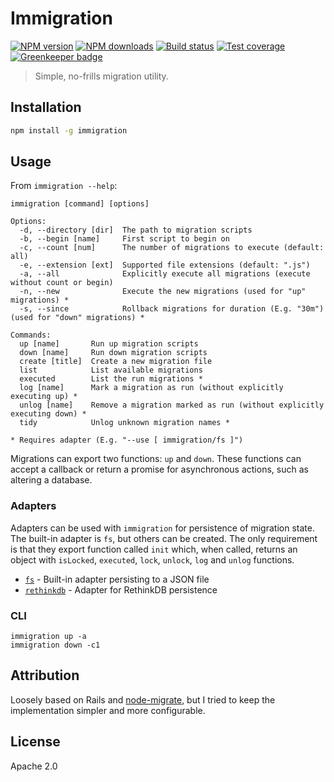 # Immigration

[![NPM version][npm-image]][npm-url]
[![NPM downloads][downloads-image]][downloads-url]
[![Build status][travis-image]][travis-url]
[![Test coverage][coveralls-image]][coveralls-url]
[![Greenkeeper badge](https://badges.greenkeeper.io/blakeembrey/node-immigration.svg)](https://greenkeeper.io/)

> Simple, no-frills migration utility.

## Installation

```sh
npm install -g immigration
```

## Usage

From `immigration --help`:

```
immigration [command] [options]

Options:
  -d, --directory [dir]  The path to migration scripts
  -b, --begin [name]     First script to begin on
  -c, --count [num]      The number of migrations to execute (default: all)
  -e, --extension [ext]  Supported file extensions (default: ".js")
  -a, --all              Explicitly execute all migrations (execute without count or begin)
  -n, --new              Execute the new migrations (used for "up" migrations) *
  -s, --since            Rollback migrations for duration (E.g. "30m") (used for "down" migrations) *

Commands:
  up [name]       Run up migration scripts
  down [name]     Run down migration scripts
  create [title]  Create a new migration file
  list            List available migrations
  executed        List the run migrations *
  log [name]      Mark a migration as run (without explicitly executing up) *
  unlog [name]    Remove a migration marked as run (without explicitly executing down) *
  tidy            Unlog unknown migration names *

* Requires adapter (E.g. "--use [ immigration/fs ]")
```

Migrations can export two functions: `up` and `down`. These functions can accept a callback or return a promise for asynchronous actions, such as altering a database.

### Adapters

Adapters can be used with `immigration` for persistence of migration state. The built-in adapter is `fs`, but others can be created. The only requirement is that they export function called `init` which, when called, returns an object with `isLocked`, `executed`, `lock`, `unlock`, `log` and `unlog` functions.

* [`fs`](https://github.com/blakeembrey/node-immigration/blob/master/src/fs.ts) - Built-in adapter persisting to a JSON file
* [`rethinkdb`](https://github.com/blakeembrey/node-immigration-rethinkdb) - Adapter for RethinkDB persistence

### CLI

```
immigration up -a
immigration down -c1
```

## Attribution

Loosely based on Rails and [node-migrate](https://github.com/tj/node-migrate), but I tried to keep the implementation simpler and more configurable.

## License

Apache 2.0

[npm-image]: https://img.shields.io/npm/v/immigration.svg?style=flat
[npm-url]: https://npmjs.org/package/immigration
[downloads-image]: https://img.shields.io/npm/dm/immigration.svg?style=flat
[downloads-url]: https://npmjs.org/package/immigration
[travis-image]: https://img.shields.io/travis/blakeembrey/node-immigration.svg?style=flat
[travis-url]: https://travis-ci.org/blakeembrey/node-immigration
[coveralls-image]: https://img.shields.io/coveralls/blakeembrey/node-immigration.svg?style=flat
[coveralls-url]: https://coveralls.io/r/blakeembrey/node-immigration?branch=master
